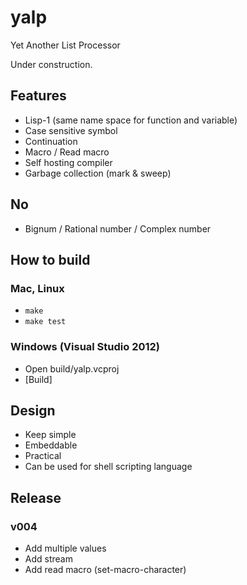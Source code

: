 yalp
====

Yet Another List Processor

Under construction.

## Features

* Lisp-1 (same name space for function and variable)
* Case sensitive symbol
* Continuation
* Macro / Read macro
* Self hosting compiler
* Garbage collection (mark & sweep)

## No
* Bignum / Rational number / Complex number

## How to build
### Mac, Linux
* `make`
* `make test`

### Windows (Visual Studio 2012)
* Open build/yalp.vcproj
* [Build]


## Design

* Keep simple
* Embeddable
* Practical
* Can be used for shell scripting language

## Release
### v004
* Add multiple values
* Add stream
* Add read macro (set-macro-character)
